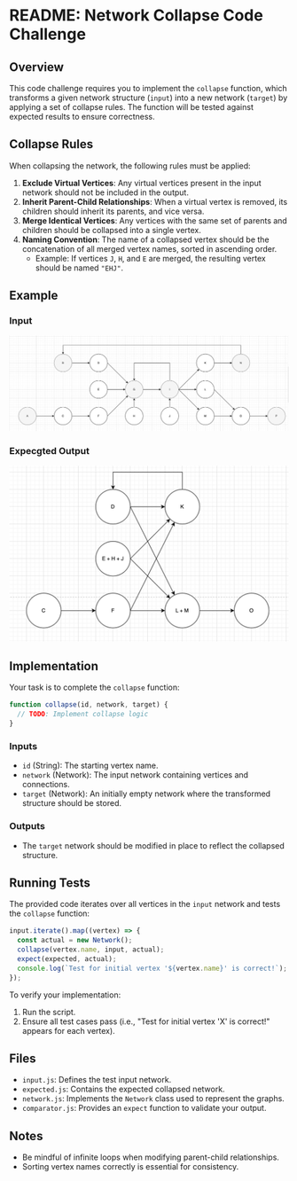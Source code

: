 # README: Network Collapse Code Challenge

## Overview

This code challenge requires you to implement the `collapse` function, which transforms a given network structure (`input`) into a new network (`target`) by applying a set of collapse rules. The function will be tested against expected results to ensure correctness.

## Collapse Rules

When collapsing the network, the following rules must be applied:

1. **Exclude Virtual Vertices**: Any virtual vertices present in the input network should not be included in the output.
2. **Inherit Parent-Child Relationships**: When a virtual vertex is removed, its children should inherit its parents, and vice versa.
3. **Merge Identical Vertices**: Any vertices with the same set of parents and children should be collapsed into a single vertex.
4. **Naming Convention**: The name of a collapsed vertex should be the concatenation of all merged vertex names, sorted in ascending order.
   - Example: If vertices `J`, `H`, and `E` are merged, the resulting vertex should be named `"EHJ"`.

## Example

### Input

![Input](./imgs/input.png)

### Expecgted Output

![Input](./imgs/expected.png)

## Implementation

Your task is to complete the `collapse` function:

```javascript
function collapse(id, network, target) {
  // TODO: Implement collapse logic
}
```

### Inputs

- `id` (String): The starting vertex name.
- `network` (Network): The input network containing vertices and connections.
- `target` (Network): An initially empty network where the transformed structure should be stored.

### Outputs

- The `target` network should be modified in place to reflect the collapsed structure.

## Running Tests

The provided code iterates over all vertices in the `input` network and tests the `collapse` function:

```javascript
input.iterate().map((vertex) => {
  const actual = new Network();
  collapse(vertex.name, input, actual);
  expect(expected, actual);
  console.log(`Test for initial vertex '${vertex.name}' is correct!`);
});
```

To verify your implementation:

1. Run the script.
2. Ensure all test cases pass (i.e., "Test for initial vertex 'X' is correct!" appears for each vertex).

## Files

- `input.js`: Defines the test input network.
- `expected.js`: Contains the expected collapsed network.
- `network.js`: Implements the `Network` class used to represent the graphs.
- `comparator.js`: Provides an `expect` function to validate your output.

## Notes

- Be mindful of infinite loops when modifying parent-child relationships.
- Sorting vertex names correctly is essential for consistency.
